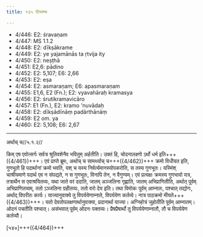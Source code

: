 ```yaml
---
title: १३५ टिप्पण्यः

---
```

- 4/446: E2: śravaṇam
- 4/447: MS 1.1.2
- 4/448: E2: dīkṣākrame
- 4/449: E2: ye yajamānās ta ṛtvija ity
- 4/450: E2: neṣṭhā
- 4/451: E2,6: pādino
- 4/452: E2: 5,107; E6: 2,66
- 4/453: E2: eṣa
- 4/454: E2: asmaraṇam; E6: apasmaraṇam
- 4/455: E1,6, E2 (Fn.); E2: vyavahāraḥ kramasya
- 4/456: E2: śrutikramavicāro
- 4/457: E1 (Fn.), E2: kramo 'nuvādaḥ
- 4/458: E2: dīkṣādīnāṃ padārthānāṃ
- 4/459: E2 om. ya
- 4/460: E2: 5,108; E6: 2,67

____________________________________________


अर्थाच् च//५.१.२//

किम् एष एवोत्सर्गः सर्वत्र श्रुतिवशेनैव भवितुम् अर्हतीति। उक्तं हि, चोदनालक्ष्णो ऽर्थो धर्म इति+++({4/461})+++।
एवं प्राप्ते ब्रूमः, अर्थाच् च सामर्थ्याच् च+++({4/462})+++ क्रमो विधीयत इति, गुणभूतो हि पदार्थानां क्रमो भवति, यश् च यस्य निर्वर्त्यमानस्योपकरोति, स तस्य गुणभूतः। यस्मिंश् चाश्रीयमाणे पदार्थ एव न संपद्यते, न स गुणभूतः, विनापि तेन, न वैगुण्यम्। एवं प्रत्यक्षः क्रमस्य गुणभावो यत्र, तत्रार्थेन स एवाश्रयितव्यः, यथा जाते वरं ददाति, जातम् अञ्जलिना गृह्णाति, जातम् अभिप्राणितीति, अर्थात् पूर्वम् अभिप्राणितव्यम्, ततो ऽञ्जलिना ग्रहीतव्यः, ततो वरो देय इति। तथा विमोकः पूर्वम् आम्नातः, पश्चात् तद्योगः, अर्थाद् विपरीतः कार्यः। याज्यानुवाक्ये तु विपर्ययेणाम्नाते, विपर्ययेण कर्तव्ये। नात्र पाठक्रमो मीयते+++({4/463})+++। यतो देवतोपलक्षणार्थानुवाक्या, प्रदानार्था याज्या। अग्निहोत्रं जुहोतीति पूर्वम् आम्नातम्। ओदनं पचतीति पश्चात्। असंभवात् पूर्वम् ओदनः पक्तव्यः। प्रैषप्रैषार्थो तु विपर्ययेणाम्नातौ, तौ च विपर्ययेण कर्तव्यौ।

[५४०]+++({4/464})+++
